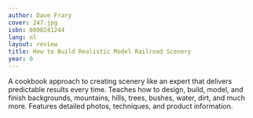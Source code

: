 ```yaml
---
author: Dave Frary
cover: 247.jpg
isbn: 0890241244
lang: nl
layout: review
title: How to Build Realistic Model Railroad Scenery
year: 0
---
```

A cookbook approach to creating scenery like an expert that delivers predictable results every time. Teaches how to design, build, model, and finish backgrounds, mountains, hills, trees, bushes, water, dirt, and much more. Features detailed photos, techniques, and product information.
